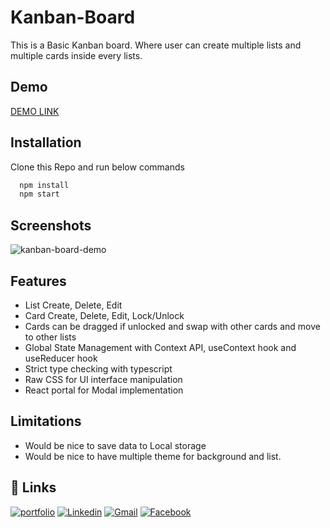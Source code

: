 
# Kanban-Board

This is a Basic Kanban board. Where user can create multiple lists and multiple cards inside every lists. 

## Demo

[DEMO LINK](https://kanban-board-omorfarukrakib.netlify.app/)
## Installation

Clone this Repo and run below commands

```bash
  npm install
  npm start
```
    
## Screenshots

![kanban-board-demo](https://user-images.githubusercontent.com/38896577/159529337-12a3f561-b7ec-43fe-9c11-899be74de366.gif)
## Features

- List Create, Delete, Edit
- Card Create, Delete, Edit, Lock/Unlock
- Cards can be dragged if unlocked and swap with other cards and move to other lists
- Global State Management with Context API, useContext hook and useReducer hook
- Strict type checking with typescript
- Raw CSS for UI interface manipulation
- React portal for Modal implementation


## Limitations

- Would be nice to save data to Local storage
- Would be nice to have multiple theme for background and list.
## 🔗 Links
[![portfolio](https://img.shields.io/badge/my_portfolio-000?style=for-the-badge&logo=ko-fi&logoColor=white)](https://omorfarukrakib-portfolio.netlify.app/)
[![Linkedin](https://img.shields.io/badge/-LinkedIn-blue?style=flat&logo=Linkedin&logoColor=white)](https://www.linkedin.com/in/omorfarukrakib/)
[![Gmail](https://img.shields.io/badge/-Gmail-c14438?style=flat&logo=Gmail&logoColor=white)](mailto:omorfarukrakib@gmail.com)
[![Facebook](https://img.shields.io/badge/Facebook-1877F2?style=flat&logo=facebook&logoColor=white)](https://www.facebook.com/OmorFarukRakib/)

